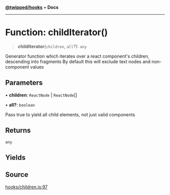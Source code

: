 [**@twipped/hooks**](../../README.md) • **Docs**

***

# Function: childIterator()

> **childIterator**(`children`, `all`?): `any`

Generator function which iterates over a react component's children, descending into fragments
By default this will exclude text nodes and non-component values

## Parameters

• **children**: `ReactNode` \| `ReactNode`[]

• **all?**: `boolean`

Pass true to yield all child elements, not just valid components

## Returns

`any`

## Yields

## Source

[hooks/children.js:97](https://github.com/Twipped/hooks/blob/main/hooks/children.js#L97)
